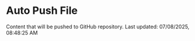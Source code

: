 # Auto Push File

Content that will be pushed to GitHub repository.
Last updated: 07/08/2025, 08:48:25 AM